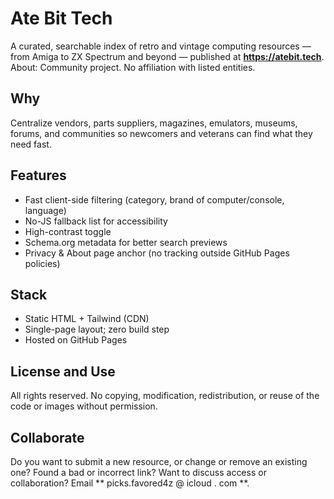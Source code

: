 # Ate Bit Tech

A curated, searchable index of retro and vintage computing resources — from Amiga to ZX Spectrum and beyond — published at **https://atebit.tech**.
About: Community project. No affiliation with listed entities.

## Why
Centralize vendors, parts suppliers, magazines, emulators, museums, forums, and communities so newcomers and veterans can find what they need fast.

## Features
- Fast client-side filtering (category, brand of computer/console, language)
- No-JS fallback list for accessibility
- High-contrast toggle 
- Schema.org metadata for better search previews
- Privacy & About page anchor (no tracking outside GitHub Pages policies)

## Stack
- Static HTML + Tailwind (CDN)
- Single-page layout; zero build step
- Hosted on GitHub Pages

## License and Use
All rights reserved. No copying, modification, redistribution, or reuse of the code or images without permission.

## Collaborate
Do you want to submit a new resource, or change or remove an existing one? 
Found a bad or incorrect link?
Want to discuss access or collaboration? Email ** picks.favored4z @ icloud . com **.

